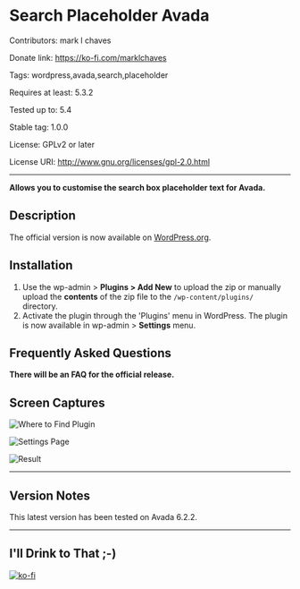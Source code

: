 # Search Placeholder Avada

Contributors: mark l chaves

Donate link: https://ko-fi.com/marklchaves

Tags: wordpress,avada,search,placeholder

Requires at least: 5.3.2

Tested up to: 5.4

Stable tag: 1.0.0

License: GPLv2 or later

License URI: http://www.gnu.org/licenses/gpl-2.0.html

---

**Allows you to customise the search box placeholder text for Avada.**

## Description

The official version is now available on [WordPress.org](https://wordpress.org/plugins/search-placeholder-avada/
).

## Installation

1. Use the wp-admin > **Plugins > Add New** to upload the zip or manually upload the **contents** of the zip file to the `/wp-content/plugins/` directory.
1. Activate the plugin through the 'Plugins' menu in WordPress. The plugin is now available in wp-admin > **Settings** menu.

## Frequently Asked Questions

**There will be an FAQ for the official release.**

## Screen Captures

![Where to Find Plugin](https://raw.githubusercontent.com/marklchaves/search-placeholder-avada/master/screencaptures/search-placeholder-avada-admin-menu.png "Where to find the plugin")

![Settings Page](https://raw.githubusercontent.com/marklchaves/search-placeholder-avada/master/screencaptures/search-placeholder-avada-admin-settings.png "Settings page")

![Result](https://raw.githubusercontent.com/marklchaves/search-placeholder-avada/master/screencaptures/search-placeholder-avada.jpg "Example result")

---

## Version Notes

This latest version has been tested on Avada 6.2.2.

---

## I'll Drink to That ;-)

[![ko-fi](https://www.ko-fi.com/img/githubbutton_sm.svg)](https://ko-fi.com/D1D7YARD)

